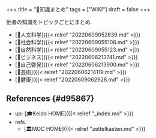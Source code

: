 +++
title = "📝知識まとめ"
tags = ["WIKI"]
draft = false
+++

他者の知識をトピックごとにまとめ.

-   [📁人文科学]({{< relref "20220609052839.md" >}})
-   [📁社会科学]({{< relref "20220609055108.md" >}})
-   [📂自然科学]({{< relref "20220609055123.md" >}})
-   [📁ビジネス]({{< relref "20220606213741.md" >}})
-   [📁自己啓発]({{< relref "20220606213900.md" >}})
-   [📁芸術]({{< relref "20220606214119.md" >}})
-   [📁健康]({{< relref "20220609062928.md" >}})


## References {#d95867}

-   up: [🎓Keido HOME]({{< relref "_index.md" >}})
-   refs.
    -   [🏛MOC HOME]({{< relref "zettelkasten.md" >}})
